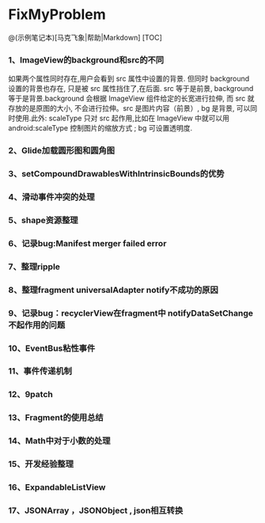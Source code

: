 # FixMyProblem
@(示例笔记本)[马克飞象|帮助|Markdown]
[TOC]

### 1、ImageView的background和src的不同
如果两个属性同时存在,用户会看到 src 属性中设置的背景. 但同时 background 设置的背景也存在, 只是被 src 属性挡住了,在后面. src 等于是前景, background 等于是背景.background 会根据 ImageView 组件给定的长宽进行拉伸, 而 src 就存放的是原图的大小, 不会进行拉伸。src 是图片内容（前景）, bg 是背景, 可以同时使用.此外: scaleType 只对 src 起作用,比如在 ImageView 中就可以用 android:scaleType 控制图片的缩放方式 ; bg 可设置透明度.
### 2、Glide加载圆形图和圆角图
### 3、setCompoundDrawablesWithIntrinsicBounds的优势
### 4、滑动事件冲突的处理
### 5、shape资源整理
### 6、记录bug:Manifest merger failed error
### 7、整理ripple
### 8、整理fragment universalAdapter notify不成功的原因
### 9、记录bug：recyclerView在fragment中 notifyDataSetChange不起作用的问题
### 10、EventBus粘性事件
### 11、事件传递机制
### 12、9patch
### 13、Fragment的使用总结
### 14、Math中对于小数的处理
### 15、开发经验整理
### 16、ExpandableListView
### 17、JSONArray ，JSONObject , json相互转换
